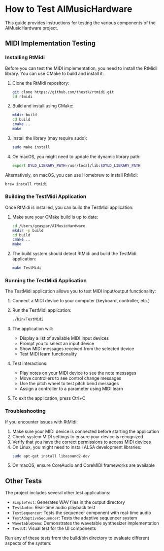 # How to Test AIMusicHardware

This guide provides instructions for testing the various components of the AIMusicHardware project.

## MIDI Implementation Testing

### Installing RtMidi

Before you can test the MIDI implementation, you need to install the RtMidi library. You can use CMake to build and install it:

1. Clone the RtMidi repository:
   ```bash
   git clone https://github.com/thestk/rtmidi.git
   cd rtmidi
   ```

2. Build and install using CMake:
   ```bash
   mkdir build
   cd build
   cmake ..
   make
   ```

3. Install the library (may require sudo):
   ```bash
   sudo make install
   ```

4. On macOS, you might need to update the dynamic library path:
   ```bash
   export DYLD_LIBRARY_PATH=/usr/local/lib:$DYLD_LIBRARY_PATH
   ```

Alternatively, on macOS, you can use Homebrew to install RtMidi:

```bash
brew install rtmidi
```

### Building the TestMidi Application

Once RtMidi is installed, you can build the TestMidi application:

1. Make sure your CMake build is up to date:
   ```bash
   cd /Users/geaspar/AIMusicHardware
   mkdir -p build
   cd build
   cmake ..
   make
   ```

2. The build system should detect RtMidi and build the TestMidi application:
   ```bash
   make TestMidi
   ```

### Running the TestMidi Application

The TestMidi application allows you to test MIDI input/output functionality:

1. Connect a MIDI device to your computer (keyboard, controller, etc.)

2. Run the TestMidi application:
   ```bash
   ./bin/TestMidi
   ```

3. The application will:
   - Display a list of available MIDI input devices
   - Prompt you to select an input device
   - Show MIDI messages received from the selected device
   - Test MIDI learn functionality

4. Test interactions:
   - Play notes on your MIDI device to see the note messages
   - Move controllers to see control change messages
   - Use the pitch wheel to test pitch bend messages
   - Assign a controller to a parameter using MIDI learn

5. To exit the application, press Ctrl+C

### Troubleshooting

If you encounter issues with RtMidi:

1. Make sure your MIDI device is connected before starting the application
2. Check system MIDI settings to ensure your device is recognized
3. Verify that you have the correct permissions to access MIDI devices
4. On Linux, you might need to install ALSA development libraries:
   ```bash
   sudo apt-get install libasound2-dev
   ```
5. On macOS, ensure CoreAudio and CoreMIDI frameworks are available

## Other Tests

The project includes several other test applications:

- `SimpleTest`: Generates WAV files in the output directory
- `TestAudio`: Real-time audio playback test
- `TestSequencer`: Tests the sequencer component with real-time audio
- `TestAdaptiveSequencer`: Tests the adaptive sequencer system
- `WavetableDemo`: Demonstrates the wavetable synthesizer implementation
- `TestUI`: Visual test for the UI components

Run any of these tests from the build/bin directory to evaluate different aspects of the system.